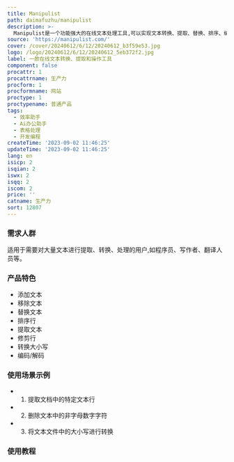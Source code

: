 ```yaml
---
title: Manipulist
path: daimafuzhu/manipulist
description: >-
  Manipulist是一个功能强大的在线文本处理工具,可以实现文本转换、提取、替换、排序、编码/解码等多种操作。它提供了添加文本、移除文本、替换文本、排序行、提取文本、修剪行、转换大小写、编码/解码等功能,可以高效地对文本进行提取和转换,实现用户所需的各种文本处理。
source: 'https://manipulist.com/'
cover: /cover/20240612/6/12/20240612_b3f59e53.jpg
logo: /logo/20240612/6/12/20240612_5eb372f2.jpg
label: 一款在线文本转换、提取和操作工具
component: false
procattr: 1
procattrname: 生产力
procform: 1
procformname: 网站
proctype: 1
proctypename: 普通产品
tags:
  - 效率助手
  - Ai办公助手
  - 表格处理
  - 开发编程
createTime: '2023-09-02 11:46:25'
updateTime: '2023-09-02 11:46:25'
lang: en
isicp: 2
isqian: 2
iswx: 2
isqq: 2
iscom: 2
price: ''
catname: 生产力
sort: 12807
---
```




### 需求人群
适用于需要对大量文本进行提取、转换、处理的用户,如程序员、写作者、翻译人员等。

### 产品特色
- 添加文本
- 移除文本
- 替换文本
- 排序行
- 提取文本
- 修剪行
- 转换大小写
- 编码/解码

### 使用场景示例
- 1. 提取文档中的特定文本行
- 2. 删除文本中的非字母数字字符
- 3. 将文本文件中的大小写进行转换

### 使用教程


  
